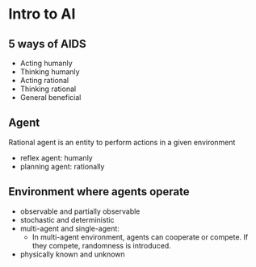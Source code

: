 # Intro to AI

## 5 ways of AIDS
- Acting humanly
- Thinking humanly
- Acting rational
- Thinking rational
- General beneficial


## Agent
Rational agent is an entity to perform actions in a given environment

- reflex agent: humanly
- planning agent: rationally

## Environment where agents operate
- observable and partially observable
- stochastic and deterministic
- multi-agent and single-agent:
    - In multi-agent environment, agents can cooperate or compete. If they compete, randomness is introduced.
- physically known and unknown    